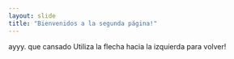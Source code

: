 ```yaml
---
layout: slide
title: "Bienvenidos a la segunda página!"
---
```

ayyy. que cansado
Utiliza la flecha hacia la izquierda para volver!

